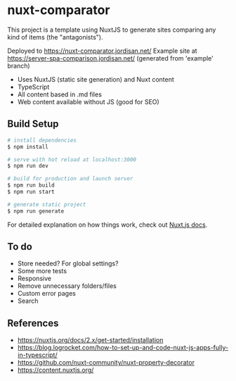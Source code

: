 # nuxt-comparator

This project is a template using NuxtJS to generate sites comparing any kind of items (the "antagonists").

Deployed to https://nuxt-comparator.jordisan.net/
Example site at https://server-spa-comparison.jordisan.net/ (generated from 'example' branch)

- Uses NuxtJS (static site generation) and Nuxt content
- TypeScript
- All content based in .md files
- Web content available without JS (good for SEO)

## Build Setup

```bash
# install dependencies
$ npm install

# serve with hot reload at localhost:3000
$ npm run dev

# build for production and launch server
$ npm run build
$ npm run start

# generate static project
$ npm run generate
```

For detailed explanation on how things work, check out [Nuxt.js docs](https://nuxtjs.org).

## To do

- Store needed? For global settings?
- Some more tests
- Responsive
- Remove unnecessary folders/files
- Custom error pages
- Search

## References

- https://nuxtjs.org/docs/2.x/get-started/installation
- https://blog.logrocket.com/how-to-set-up-and-code-nuxt-js-apps-fully-in-typescript/
- https://github.com/nuxt-community/nuxt-property-decorator
- https://content.nuxtjs.org/
